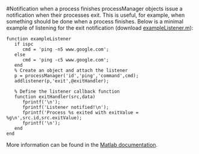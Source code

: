 #Notification when a process finishes
processManager objects issue a notification when their processes exit. This is useful, for example, when something should be done when a process finishes. Below is a minimal example of listening for the exit notification (download [exampleListener.m](https://github.com/brian-lau/MatlabProcessManager/blob/master/Tests/exampleListener.m)):
```
function exampleListener
   if ispc
      cmd = 'ping -n5 www.google.com';
   else
      cmd = 'ping -c5 www.google.com';
   end
   % Create an object and attach the listener
   p = processManager('id','ping','command',cmd);
   addlistener(p,'exit',@exitHandler);

   % Define the listener callback function
   function exitHandler(src,data)
      fprintf('\n');
      fprintf('Listener notified!\n');
      fprintf('Process %s exited with exitValue = %g\n',src.id,src.exitValue);
      fprintf('\n');
   end
end
```
More information can be found in the [Matlab documentation](http://www.mathworks.com/help/matlab/matlab_oop/learning-to-use-events-and-listeners.html).